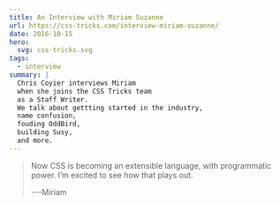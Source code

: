 ```yaml
---
title: An Interview with Miriam Suzanne
url: https://css-tricks.com/interview-miriam-suzanne/
date: 2016-10-15
hero:
  svg: css-tricks.svg
tags:
  - interview
summary: |
  Chris Coyier interviews Miriam
  when she joins the CSS Tricks team
  as a Staff Writer.
  We talk about gettting started in the industry,
  name confusion,
  fouding OddBird,
  building Susy,
  and more.
---
```


> Now CSS is becoming an extensible language,
> with programmatic power.
> I’m excited to see how that plays out.
>
> ---Miriam
